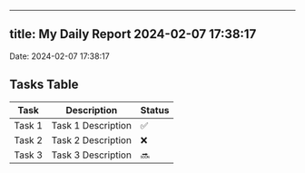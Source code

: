 
---
title: My Daily Report 2024-02-07 17:38:17
---

Date: 2024-02-07 17:38:17

## Tasks Table

| Task | Description | Status |
|------|-------------|--------|
| Task 1 | Task 1 Description | ✅ |
| Task 2 | Task 2 Description | ❌ |
| Task 3 | Task 3 Description | 🔜 |
